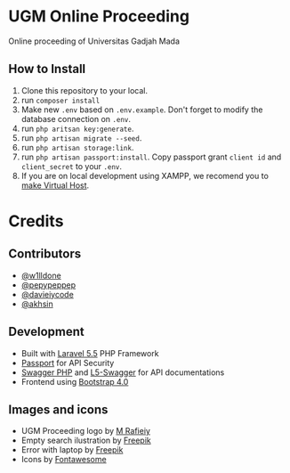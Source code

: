 # UGM Online Proceeding
Online proceeding of Universitas Gadjah Mada

## How to Install
1. Clone this repository to your local.
2. run `composer install`
3. Make new `.env` based on `.env.example`. Don't forget to modify the database connection on `.env`.
4. run `php aritsan key:generate`.
5. run `php artisan migrate --seed`.
6. run `php artisan storage:link`.
8. run `php artisan passport:install`. Copy passport grant `client id` and `client_secret` to your `.env`.
9. If you are on local development using XAMPP, we recomend you to [make Virtual Host](http://valuebound.com/resources/blog/how-to-setup-virtual-host-windows-7-xampp-server).

# Credits
## Contributors
- [@w1lldone](https://github.com/w1lldone)
- [@pepypeppep](https://github.com/pepypeppep)
- [@davieiycode](https://github.com/davieiycode)
- [@akhsin](https://github.com/akhsin)

## Development
- Built with [Laravel 5.5](https://laravel.com) PHP Framework
- [Passport](https://laravel.com/docs/5.5/passport) for API Security
- [Swagger PHP](http://zircote.com/swagger-php/) and [L5-Swagger](https://github.com/DarkaOnLine/L5-Swagger) for API documentations
- Frontend using [Bootstrap 4.0](http://getbootstrap.com/)

## Images and icons
- UGM Proceeding logo by [M Rafieiy](https://www.instagram.com/rafieiy/)
- Empty search ilustration by [Freepik](https://www.freepik.com/free-vector/businessman-with-magnifying-glass_1091811.htm)
- Error with laptop by [Freepik](https://www.freepik.com/free-vector/404-error-concept-with-laptop_1534899.htm)
- Icons by [Fontawesome](https://github.com/FortAwesome/Font-Awesome)
